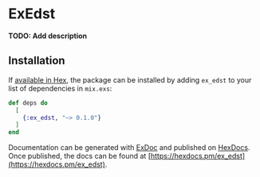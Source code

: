 # ExEdst

**TODO: Add description**

## Installation

If [available in Hex](https://hex.pm/docs/publish), the package can be installed
by adding `ex_edst` to your list of dependencies in `mix.exs`:

```elixir
def deps do
  [
    {:ex_edst, "~> 0.1.0"}
  ]
end
```

Documentation can be generated with [ExDoc](https://github.com/elixir-lang/ex_doc)
and published on [HexDocs](https://hexdocs.pm). Once published, the docs can
be found at [https://hexdocs.pm/ex_edst](https://hexdocs.pm/ex_edst).

